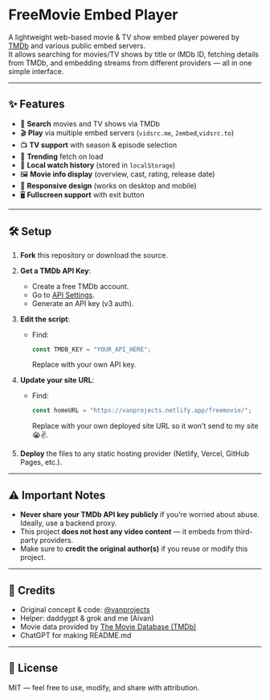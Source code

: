 # FreeMovie Embed Player

A lightweight web-based movie & TV show embed player powered by [TMDb](https://www.themoviedb.org/) and various public embed servers.  
It allows searching for movies/TV shows by title or IMDb ID, fetching details from TMDb, and embedding streams from different providers — all in one simple interface.

---

## ✨ Features
- 🔎 **Search** movies and TV shows via TMDb
- 🎬 **Play** via multiple embed servers (`vidsrc.me`, `2embed`,`vidsrc.to`)
- 📺 **TV support** with season & episode selection
- 🧩 **Trending** fetch on load
- 💾 **Local watch history** (stored in `localStorage`)
- 🖼️ **Movie info display** (overview, cast, rating, release date)
- 📱 **Responsive design** (works on desktop and mobile)
- 🖥️ **Fullscreen support** with exit button

---

## 🛠️ Setup

1. **Fork** this repository or download the source.
2. **Get a TMDb API Key**:
   - Create a free TMDb account.
   - Go to [API Settings](https://www.themoviedb.org/settings/api).
   - Generate an API key (v3 auth).
3. **Edit the script**:
   - Find:
     ```js
     const TMDB_KEY = "YOUR_API_HERE";
     ```
     Replace with your own API key.
4. **Update your site URL**:
   - Find:
     ```js
     const homeURL = "https://vanprojects.netlify.app/freemovie/";
     ```
     Replace with your own deployed site URL so it won't send to my site 😭✌.

5. **Deploy** the files to any static hosting provider (Netlify, Vercel, GitHub Pages, etc.).

---

## ⚠️ Important Notes
- **Never share your TMDb API key publicly** if you’re worried about abuse. Ideally, use a backend proxy.
- This project **does not host any video content** — it embeds from third-party providers.
- Make sure to **credit the original author(s)** if you reuse or modify this project.

---

## 👏 Credits
- Original concept & code: [@vanprojects](https://github.com/aivanleigh25/vanprojects/)
- Helper: daddygpt & grok and me (Aivan)
- Movie data provided by [The Movie Database (TMDb)](https://www.themoviedb.org/)
- ChatGPT for making README.md

---

## 📝 License
MIT — feel free to use, modify, and share with attribution.
